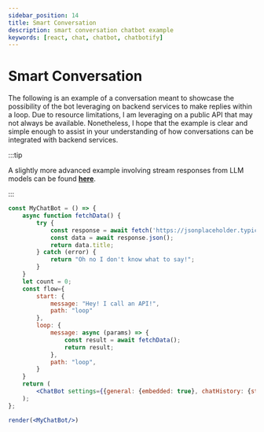 ```yaml
---
sidebar_position: 14
title: Smart Conversation
description: smart conversation chatbot example
keywords: [react, chat, chatbot, chatbotify]
---
```


# Smart Conversation

The following is an example of a conversation meant to showcase the possibility of the bot leveraging on backend services to make replies within a loop. Due to resource limitations, I am leveraging on a public API that may not always be available. Nonetheless, I hope that the example is clear and simple enough to assist in your understanding of how conversations can be integrated with backend services.

:::tip

A slightly more advanced example involving stream responses from LLM models can be found [**here**](/docs/examples/real_time_stream.md).

:::

```jsx live noInline title=MyChatBot.js
const MyChatBot = () => {
	async function fetchData() {
		try {
			const response = await fetch('https://jsonplaceholder.typicode.com/todos/1')
			const data = await response.json();
			return data.title;
		} catch (error) {
			return "Oh no I don't know what to say!";
		}
	}
	let count = 0;
	const flow={
		start: {
			message: "Hey! I call an API!",
			path: "loop"
		},
		loop: {
			message: async (params) => {
				const result = await fetchData();
				return result;
			},
			path: "loop",
		}
	}
	return (
		<ChatBot settings={{general: {embedded: true}, chatHistory: {storageKey: "example_smart_conversation"}}} flow={flow}/>
	);
};

render(<MyChatBot/>)
```